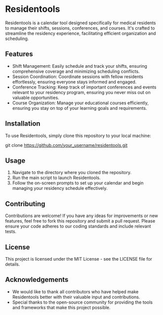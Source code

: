 # Residentools

Residentools is a calendar tool designed specifically for medical residents to manage their shifts, sessions, conferences, and courses. It's crafted to streamline the residency experience, facilitating efficient organization and scheduling.

## Features

- Shift Management: Easily schedule and track your shifts, ensuring comprehensive coverage and minimizing scheduling conflicts.
- Session Coordination: Coordinate sessions with fellow residents effortlessly, ensuring everyone stays informed and engaged.
- Conference Tracking: Keep track of important conferences and events relevant to your residency program, ensuring you never miss out on valuable opportunities.
- Course Organization: Manage your educational courses efficiently, ensuring you stay on top of your learning goals and requirements.

## Installation

To use Residentools, simply clone this repository to your local machine:

git clone https://github.com/your_username/residentools.git

## Usage

1. Navigate to the directory where you cloned the repository.
2. Run the main script to launch Residentools.
3. Follow the on-screen prompts to set up your calendar and begin managing your residency schedule effectively.

## Contributing

Contributions are welcome! If you have any ideas for improvements or new features, feel free to fork this repository and submit a pull request. Please ensure your code adheres to our coding standards and include relevant tests.

## License

This project is licensed under the MIT License - see the LICENSE file for details.

## Acknowledgements

- We would like to thank all contributors who have helped make Residentools better with their valuable input and contributions.
- Special thanks to the open-source community for providing the tools and frameworks that make this project possible.
